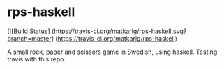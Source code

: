 rps-haskell
===========

[![Build Status] (https://travis-ci.org/matkarlg/rps-haskell.svg?branch=master] (https://travis-ci.org/matkarlg/rps-haskell)

A small rock, paper and scissors game in Swedish, using haskell.
Testing travis with this repo.
